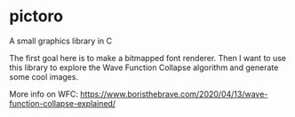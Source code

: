 # pictoro

A small graphics library in C

The first goal here is to make a bitmapped font renderer. Then I want to use this library to explore the Wave Function Collapse algorithm and generate some cool images. 

More info on WFC: https://www.boristhebrave.com/2020/04/13/wave-function-collapse-explained/
